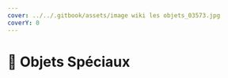 ```yaml
---
cover: ../../.gitbook/assets/image wiki les objets_03573.jpg
coverY: 0
---
```


# 🎥 Objets Spéciaux

